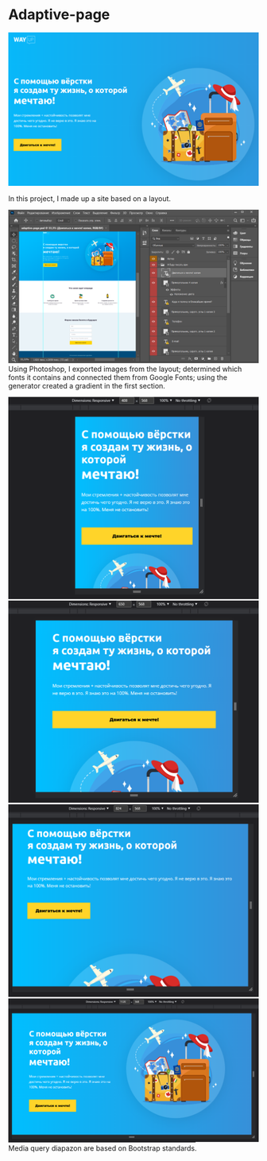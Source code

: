 # Adaptive-page
![img1](readme-resources/img1.png)

In this project, I made up a site based on a layout.

![Layout in Photoshop](readme-resources/img2.png)
Using Photoshop, I exported images from the layout; determined which fonts it contains and connected them from Google Fonts; using the generator created a gradient in the first section.

![Range 320 - 576px](readme-resources/img3.png)
![Range 576px - 768px](readme-resources/img4.png)
![Range 768px - 992px](readme-resources/img5.png)
![Range 992px - 1200px](readme-resources/img6.png)
Media query diapazon are based on Bootstrap standards.